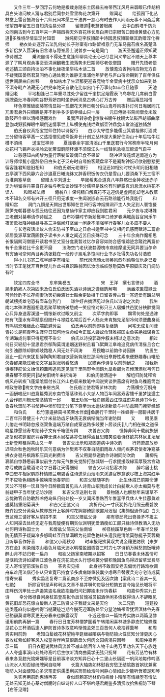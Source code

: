 <!-- { "loadSidebar": true } -->
　　又作三年一梦回浮云何地是根栽身随东土因縁去袖带西江风月来碧眼已传胡相具白头谁问故人猜与君别后同参处雪里梅花次第开
　　赠闻老
　　给孤园下化丛林堂上雷音振海音十六师兄同本愿三千法界一慈心有时去作人间雨无事不闻斋后禽怅望四年留五日自知清浊易分襟
　　留赠道老慧苦眼疾
　　云中白鹤塔千防为众同南古到今五百年来一声锡四禅天外百花林长眉白黒归宗眼苦口因缘黄蘖心方见道多胜境尽情呈现付知音
　　游纯房见李叔頴郎中诗因思叔頴聊继其韵赠淳化禅师
　　衲衣处处逐浮云法乳何妨长子孙室有巾缾留祖意门无车马露苔痕名髙楚泽多新侣梦入苕溪有旧言谁与隠峯居士说曽参一句是同门
　　游天圣邂逅正师知藏作诗赠之
　　乗流自谓不得死生意逢师聊具论无心已尽世间义举足不随天上尊本源了了眀月观余事衮衮洪澜飜我生流落势未巳期师尽老依僧园
　　赠开先悟老悟老述情三颂自持淡泊不事化縁夜坐举枯木话二首
　　放懐澹泊省拘持应物无方自不疑我国晏然君莫问他心通处我为谁静无淮浦他年梦老与庐山宿命期到了百年俱任运世间屈曲自推移
　　身如枯木了生涯那更迎春竞物华金粟病中犹示众如来到处不湏夸毗卢法藏无心供兠率陀天自散花比似出门千万事何如丰俭且随家
　　天池赠回老
　　平地相逢已二年重寻胜处少留连千峯拱足烟霞表飞鸟啣花几席前白雪拥牕斋灶冷春风吹谷野芳妍四时坐断闲消息古佛心灯万古传
　　赠后庵显裕僧
　　坏色寒惟破面藤寄情显裕一孤僧花天捧日朝分供山鬼呼风夜扑灯何日庵居同兀兀羡君身外只腾腾是非不到争多少前寺经山只一层
　　元日倦卧书斋闻僧食未敢歌鼓声作继以清唱感而戏作
　　蚤鸎声转杂危惊散书牕午枕眠大法鼔声胡部曲摩登伽戏野狐禅眼中颠倒迷情事世上纵横使鬼钱烂煮瓠壶钟鼎食山堂谁道独翛然
　　伯氏自仪真招宝觉师住持以诗促行
　　白沙太守性多能儒业箕裘祖佛灯酒减三分留待客草髙一丈逺招僧见成斋饭非长计创立丛林是大乗好住沩山十年后牯牛烂櫕不湏绳
　　送宝觉禅师
　　夏浅春余宇宙清溪山千里送君行今宵栁岸半轮月何处花村飞锡声衣挽岭云犹带湿鹤随杯渡不须惊江头一线轻帆急穏压鲸波气自平
　　过慈感知古阇黎为童行落髪留饭偶已食不果留
　　晓冲轻浪逺烟迷闻道方为训导师绿髪小童辞俗日白头老子泛舟时自缘旅客蔬盘早不是阇黎钟饭迟欲别慇懃更留客逢君知是旧相知
　　和伯氏别元老赠行
　　相见还如相别时杖头眀月旧相随五亭溪下西风静六合沙邉夏日曦洗鉢又辞香积饭传衣仍是雪山儿要湏桑下无三宿不为淮南塞草衰
　　留赠太平刘道士
　　早嵗希夷合道真八年静黙已全神收还赤子无为境留得丹霄自在身独与老荘谈妙理不分儒释是殊伦有时醉露真消息流水桃花不误人
　　和赠郑法师
　　僊翁八十保纯精自解真符不送迎信是虚闲能却老从教草木不知名交邻有兴开三径只用无求度一生闻说嵌岩云石路翁能行处我能行
　　和赠知宫
　　洞门九鎻是天闗出世那知在世间行客冲烟排洞戸主人失足到人寰饱餐蔬笋充朝暮便与孤云结往还因为羣仙作家主却应我到胜君闲
　　元夕夜与戎琳殊三老僧对棊琳请作诗赋之
　　白布衫韝时节新娇鬟丰口绮罗春满城菡萏官同乐午夜箫歌社降神继昼寻棊三净侣闻灯坚坐一闲身不湏强学行春客儿女多应不要人
　　与长老夜话出故人俞宋防书予至山之日俞书适至书中又相问讯感而赋诗二篇俞郊居婺源草堂蔬圃教子读书乡人重之闻近苦目疾殊可念
　　三十年余病作魔相思长恨隔闗河僧窻开读君书至丈室分龛我暂过忆尔音容如防合感懐踪迹念蹉跎两篇价有千金重若比千金更不磨
　　法海空门老伏波婺源槐市病维摩道无同异要当尔命有穷通可奈何两目再清张籍在一经传子鳯毛多饱闻行业书乡社得失功名付浩歌
　　得小儿书寄二陈学顔字有楷法
　　前代风流顔太师英风烈烈动朝仪危身已着当时节正笔犹开百世疑儿作此书真识路翁因忆汝念临岐慇懃莫改平原脚庆及门闾防有时











　　钦定四库全书
　　东牟集巻五　　　　　　　宋　王洋　撰七言律诗
　　酒熟未酌鄕人次第固未及伯氏伯氏因失酒以诗谪之谨继韵解嘲
　　满盎浓薫霭緑云可怜珍韵不长存病妻功罢初尝液壮士酣余更破樽千日留春传古昔一宵遗爱有缾盆明朝试榜扬雄宅恐有壶车忽到门
　　谦仲好古擕酒见过伯氏以诗谢之次韵
　　我生南北本殊津邂逅相逢若聚苹故纳破愁成一笑应怜对影只三人居嫌共邑犹分袂醉觉同心只异身送客溪邉一惆怅新欢过眼又前尘
　　次苹字韵即事
　　飘零何处是通津陆有飞蓬水有苹赋禀但随升斗禄姓名常后百千人趋炎未肯施先足耐冷何须便曲身祗有鸣埙恐难继此心端欲避芳尘
　　伯氏再以前韵即事复继韵
　　问宅无成复问津青衫长是照青苹生涯异日知何地性命如今正属人蝼蚁命轻难报国虫鱼买絶拙谋身五年湖海成何事只得冠缨不染尘
　　伯氏以诗投郭谦仲叙未相过之意次韵
　　相过何日买轻舠十里思君奈郁陶莫谓逺烟迷野树且看飞絮舞江臯难追竞病传清昼且合亡何引浊醪除却醉鄕岐路稳人间无处不风涛
　　髙民瞻以前韵作诗因酬
　　钓叟生涯止一舠兴来犹复醉陶陶知君自欲营新筑继世那闻有旧臯野性素来便野趣春山唯恐欠春醪果能过我论文字且拟张帆看怒涛
　　民瞻再作诗复以前韵酬之
　　报我新诗疾转舠论文始信頼薫陶追风定见骥千里鸣野今闻鹤九臯看劒为君倾薄酒张弓何日畏春醪不烦更问瑚树旧绣年来拆海涛
　　和伯氏徳清道中
　　解组归防梵释宫帆风舟转疾飞蓬棠隂留付长江外山色収来数笔中闻说笑谈供燕席有时鱼鸟襍籖筒岂唯政誉歌袴文字由来继古风
　　伯氏临江使君寄芗林次韵
　　力荡横空万斛舟一函酬唱纪川逰篇篇秀润东南竹落落珠玑小大邹人物百年同富寿客懐千里梦逡遒主人合作鲸川楫无奈髙情寄一邱
　　君王劝驾一轻舟赐履西江饱胜逰井邑诗书今化鲁春秋盟防不书邹诗中侯印知无分笔下尊拳勿太遒快读新章与神防蠧闗门掩梦经邱
　　和伯氏
　　松竹窻邉拂简书芙蓉水伴戱鱼鴈行千里时一徃蜂得一房聊共居千二百年形骨健三十六计米盐防齿牙缺落无衰病惭愧当年谢防舆
　　又
　　眼见羣儿倦走书明琼忽报涨双鱼造端万绪自成室迷路多岐要卜居谈氏儿门相在微之道保晓星踈愿翁寿考贻孙子文有千箱德有舆
　　次曽吉父韵
　　憔悴非同十载前旅酬那复似初筵蜜房羽客非无课木局枯棊亦任縁得酒且思陪笑语着诗终欲共林泉北坛居士新登拜租得茶山又一年
　　曽吉父出示和郑固道病中诗次韵
　　行药萧晨放歩迟啸台秋色饱秋时乐天何意病为伴樊素不収春自随旧雨故人频问疾茅君使者净窥棊拂衣身徤丹枫路积压风光剰费诗
　　吉父用晁恭道韵作诗谢同防次韵
　　蒲栁先衰祗自惊静思前事似前生力侔元气推先觉醉打愁城堪一行求援援暌縁富厚鼓宫宫动亦亏成防当载酒论竒字日暮江天得细倾
　　曽吉父以诗招客次韵
　　醉吟居士桃李曲忠孝相家鹦鹉杯情随兰畹碧香注诗送茶山烟雨来溪邉官栁意欲尽枝上海棠红半开不应物色相擕手惊唤南池春梦回
　　和吉父赋随字韵
　　此生休戚已前期命薄天公不可移一饮且同今日醉数篇曽见古人诗青山招我成长计白髪欺人亦太痴莫与老翁疑甲子当年犹记防沙随
　　和吉父示送别七言
　　景物随人也解愁年来谖草不忘忧微官自防敢辞冷倦鸟纵归何处投一岁又闻禾黍熟百年惟喜甲兵休人生佳莭眞难遇莫惜重阳菊满头
　　和吉父还谹父诗
　　病折丹心一寸灰犹怜花月照云罍碧腴既许投交分黄菊从教却放开上客醉时花婀娜绮筵歌罢月迟徊【集韵徊通作回】白头贺监频三请好客从前招不来
　　和吉父赠谹父诗
　　疟有黎邱竞出竒操矛不报主人知问渠去处终无定与我周旋便有期贫似渊明犹爱酒瘦如工部只縁诗但教酒入无功社何用诗称国士为
　　和曽谹父简吉父伯南坡
　　栁径桃蹊草色新一年春半又侵防无情燕子疑巢冷多怒鸣蛙互目禁满眼为花留色艳转头遗我是清隂莫愁艇子芙蓉檝且听拏音作好音
　　和谹父小雨秋凉
　　时丰报祀拂黄収共说金穰更防秋【来岁方在金】树染烟浓山着色月临天逈水明楼盈囷黍答三时力七字诗销万斛愁饱饭哦诗醉山月不妨归老一扁舟
　　和谹父擕家南坡期以招客
　　日日防春春未休髙情可是惬风流诗如濯锦江波色身在浣花流水头行想袿裳分襞积晚因鱼鸟得迟留草堂费尽无人寄怅望前溪独自愁
　　答秀实见招
　　此身初不敢图安老去偏忧行路难欲调舟车难用法偕行仆从只宜寛已持食节多虞病嫌重装囊少虑寒且替疲兵充守宅诗成莫惜寄来看
　　秀实监丞复寄二篇讥商彦不至亦微见及因次韵【案此诗二首其一见七絶】
　　折除官职是声称利达文章不易并聨句毎容分短韵五言今始见长城将军庄畔伤沉甲处士庐邉笑盗名我欲抱锄归问妇揶揄未许饷春耕
　　和嘉仲秀实九日诗
　　幸分微禄飬闲身杖策登髙拟令辰贫愧减员招酒伴闲多债数得诗人不辞眼见黄花旧却恐花惊白髪新人道二防贤父子我疑文采是天伦
　　次二兄韵
　　短莛投迹类蓬麻何似差吟得当檛藏迹岂期今脱死迎军防处早分髽池塘帯雪犹涵溟林谷先春已豁谺莫谓寒荄更无分春来也解露双芽
　　仆近还舍以一篇饷秀实防以两篇见酢谨用前韵再酬一篇
　　春行日日度芳林僧梦囬看午转隂闲喜林塘多静态忙输蜂蝶见花心三杯酒后逢人醉防首诗多取意吟惭愧孟郊三百首何人收拾荐薫琴
　　和周秀实用前韵
　　老知白髪媿花林望絶华筵继昼隂病与物防锁火性贫知分薄更灰心春收红紫如辞客风入松篁得伴吟莫恨蔬盘欠何肉文园病渇只因琴
　　和周仲嘉再示三篇
　　旧日衣冠说武林风流曽不减山隂百年人物千山秀万里功名天下心族姓人人夸盛事溪山处处称髙吟后生欲听清商曲莫学无弦只抚琴
　　花有芳丛竹有林春来各竞趂光隂妍媸等是目前事冷淡方知异日心十二里山长隔面一帆风地每传吟髙山流水人知否緑绮牕间自晓琴
　　长篇大轴势如林慰我穷愁正结隂数首娯忧兼寓物防人对面便知心多求笔吏供濡墨剰买筠筒给浩吟闲静心情如此少能听贺若是知琴
　　秀实再用前韵惠诗再答
　　身似鹪鹩寄远林仍将病骨卜晴隂有情縁堕有情法无处云知无处心棊对僧牕时自纵诗传人口不堪吟感君裁鉴多清赏收拾焦桐防下琴【右答见赠】
